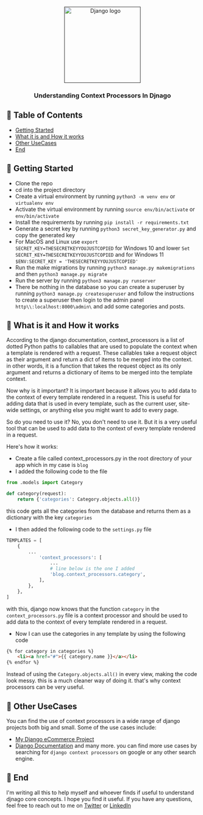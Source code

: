 <p align="center">
  <a href="" rel="noopener">
 <img width=200px height=200px src="https://i0.wp.com/www.opengis.ch/wp-content/uploads/2020/04/django-python-logo.png?w=500&ssl=1" alt="Django logo"></a>
</p>

<h3 align="center">Understanding Context Processors In Djnago</h3>

## 📝 Table of Contents

- [Getting Started](#getting_started)
- [What it is and How it works](#working)
- [Other UseCases](#usage)
- [End](#end)


## 🏁 Getting Started <a name = "getting_started"></a>
- Clone the repo
- cd into the project directory
- Create a virtual environment by running `python3 -m venv env` or `virtualenv env`
- Activate the virtual environment by running `source env/bin/activate` or `env/bin/activate`
- Install the requirements by running `pip install -r requirements.txt`
- Generate a secret key by running `python3 secret_key_generator.py` and copy the generated key
- For MacOS and Linux use `export SECRET_KEY=THESECRETKEYYOUJUSTCOPIED` for Windows 10 and lower `Set SECRET_KEY=THESECRETKEYYOUJUSTCOPIED` and for Windows 11 `$ENV:SECRET_KEY = 'THESECRETKEYYOUJUSTCOPIED'`
- Run the make migrations by running `python3 manage.py makemigrations` and then `python3 manage.py migrate`
- Run the server by running `python3 manage.py runserver`
- There be nothing in the database so you can create a superuser by running `python3 manage.py createsuperuser` and follow the instructions to create a superuser then login to the admin panel `http\\:localhost:8000\admin\` and add some categories and posts.

## 💭 What is it and  How it works <a name = "working"></a>
According to the django documentation, context_processors is a list of dotted Python paths to callables that are used to populate the context when a template is rendered with a request. These callables take a request object as their argument and return a dict of items to be merged into the context. in other words, it is a function that takes the request object as its only argument and returns a dictionary of items to be merged into the template context.

Now why is it important? It is important because it allows you to add data to the context of every template rendered in a request. This is useful for adding data that is used in every template, such as the current user, site-wide settings, or anything else you might want to add to every page.

So do you need to use it? No, you don't need to use it. But it is a very useful tool that can be used to add data to the context of every template rendered in a request.



Here's how it works:
- Create a file called context_processors.py in the root directory of your app which in my case is `blog`
- I added the following code to the file
```python
from .models import Category

def category(request):
    return {'categories': Category.objects.all()}
``` 
this code gets all the categories from the database and returns them as a dictionary with the key `categories`
- I then added the following code to the `settings.py` file
```python
TEMPLATES = [
    {
        ...
            'context_processors': [
                ...
                # line below is the one I added
                'blog.context_processors.category',
            ],
        },
    },
]
```
with this, django now knows that the function `category` in the `context_processors.py` file is a context processor and should be used to add data to the context of every template rendered in a request.

- Now I can use the categories in any template by using the following code
```html
{% for category in categories %}
    <li><a href="#">{{ category.name }}</a></li>
{% endfor %}
```
Instead of using the `Category.objects.all()` in every view, making the code look messy. this is a much cleaner way of doing it. that's why context processors can be very useful.


## 🎈 Other UseCases <a name = "usage"></a>
You can find the use of context processors in a wide range of django projects both big and small. Some of the use cases include:

- [My Django eCommerce Project](https://github.com/Digitalguyco/django-ebook/blob/master/cart/context_processors.py)
- [Django Documentation](https://docs.djangoproject.com/en/3.2/ref/templates/api/#writing-your-own-context-processors)
and many more. you can find more use cases by searching for `django context processors` on google or any other search engine.


## 🎉 End <a name = "end"></a>
I'm writing all this to  help myself and whoever finds if useful to understand djnago core concepts. I hope you find it useful. If you have any questions, feel free to reach out to me on [Twitter](https://twitter.com/khitoTM) or [LinkedIn](https://www.linkedin.com/in/daniel-ikekwem-361658238/)
